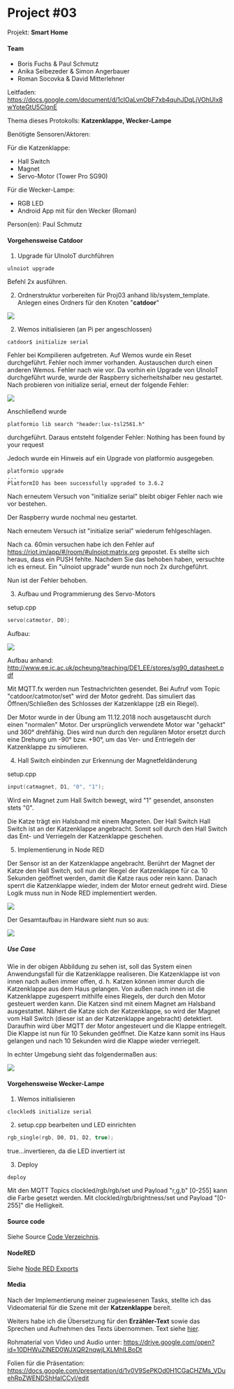 # Project #03

Projekt: **Smart Home**

#### Team

- Boris Fuchs & Paul Schmutz
- Anika Seibezeder & Simon Angerbauer
- Roman Socovka & David Mitterlehner

Leitfaden: https://docs.google.com/document/d/1clOaLvnObF7xb4quhJDqLjVOhUlx8wYoteGtU5CIqnE



Thema dieses Protokolls: **Katzenklappe, Wecker-Lampe**

Benötigte Sensoren/Aktoren:

Für die Katzenklappe:

* Hall Switch
* Magnet
* Servo-Motor (Tower Pro SG90)



Für die Wecker-Lampe:

* RGB LED
* Android App mit für den Wecker (Roman)

Person(en): Paul Schmutz

#### Vorgehensweise Catdoor

1. Upgrade für UlnoIoT durchführen

~~~
ulnoiot upgrade
~~~

Befehl 2x ausführen.

2. Ordnerstruktur vorbereiten für Proj03 anhand lib/system_template.
   Anlegen eines Ordners für den Knoten "**catdoor**"

![](./img/catdoor_raspberry_structure.png)

2. Wemos initialisieren (an Pi per angeschlossen)

~~~
catdoor$ initialize serial
~~~

Fehler bei Kompilieren aufgetreten. Auf Wemos wurde ein Reset durchgeführt. Fehler noch immer vorhanden. Austauschen durch einen anderen Wemos. Fehler nach wie vor. Da vorhin ein Upgrade von UlnoIoT durchgeführt wurde, wurde der Raspberry sicherheitshalber neu gestartet. Nach probieren von initialize serial, erneut der folgende Fehler:

![](./img/initialize_serial_error.png)

Anschließend wurde 

~~~
platformio lib search "header:lux-tsl2561.h"
~~~

durchgeführt. Daraus entsteht folgender Fehler: Nothing has been found by your request

Jedoch wurde ein Hinweis auf ein Upgrade von platformio ausgegeben.

~~~
platformio upgrade
...
PlatformIO has been successfully upgraded to 3.6.2
~~~

Nach erneutem Versuch von "initialize serial" bleibt obiger Fehler nach wie vor bestehen.

Der Raspberry wurde nochmal neu gestartet.

Nach erneutem Versuch ist "initialize serial" wiederum fehlgeschlagen.

Nach ca. 60min versuchen habe ich den Fehler auf https://riot.im/app/#/room/#ulnoiot:matrix.org gepostet. Es stellte sich heraus, dass ein PUSH fehlte. Nachdem Sie das behoben haben, versuchte ich es erneut. Ein "ulnoiot upgrade" wurde nun noch 2x durchgeführt.

Nun ist der Fehler behoben.

3. Aufbau und Programmierung des Servo-Motors

setup.cpp

~~~c++
servo(catmotor, D0);
~~~

Aufbau:

![](./img/servo_connection.jpg)



Aufbau anhand: http://www.ee.ic.ac.uk/pcheung/teaching/DE1_EE/stores/sg90_datasheet.pdf



Mit MQTT.fx werden nun Testnachrichten gesendet. Bei Aufruf vom Topic "catdoor/catmotor/set" wird der Motor gedreht. Das simuliert das Öffnen/Schließen des Schlosses der Katzenklappe (zB ein Riegel).



Der Motor wurde in der Übung am 11.12.2018 noch ausgetauscht durch einen "normalen" Motor. Der ursprünglich verwendete Motor war "gehackt" und 360° drehfähig. Dies wird nun durch den regulären Motor ersetzt durch eine Drehung um -90° bzw. +90°, um das Ver- und Entriegeln der Katzenklappe zu simulieren.



4. Hall Switch einbinden zur Erkennung der Magnetfeldänderung

setup.cpp

~~~c++
input(catmagnet, D1, "0", "1");
~~~



Wird ein Magnet zum Hall Switch bewegt, wird "1" gesendet, ansonsten stets "0".

Die Katze trägt ein Halsband mit einem Magneten. Der Hall Switch Hall Switch ist an der Katzenklappe angebracht. Somit soll durch den Hall Switch das Ent- und Verriegeln der Katzenklappe geschehen.

5. Implementierung in Node RED

Der Sensor ist an der Katzenklappe angebracht. Berührt der Magnet der Katze den Hall Switch, soll nun der Riegel der Katzenklappe für ca. 10 Sekunden geöffnet werden, damit die Katze raus oder rein kann. Danach sperrt die Katzenklappe wieder, indem der Motor erneut gedreht wird. Diese Logik muss nun in Node RED implementiert werden.

![](./img/catdoor_node_red.png)



Der Gesamtaufbau in Hardware sieht nun so aus:

![](./img/catdoor_hardware.jpg)

##### Use Case

Wie in der obigen Abbildung zu sehen ist, soll das System einen Anwendungsfall für die Katzenklappe realiseren. Die Katzenklappe ist von innen nach außen immer offen, d. h. Katzen können immer durch die Katzenklappe aus dem Haus gelangen. Von außen nach innen ist die Katzenklappe zugesperrt mithilfe eines Riegels, der durch den Motor gesteuert werden kann. Die Katzen sind mit einem Magnet am Halsband ausgestattet. Nähert die Katze sich der Katzenklappe, so wird der Magnet vom Hall Switch (dieser ist an der Katzenklappe angebracht) detektiert. Daraufhin wird über MQTT der Motor angesteuert und die Klappe entriegelt. Die Klappe ist nun für 10 Sekunden geöffnet. Die Katze kann somit ins Haus gelangen und nach 10 Sekunden wird die Klappe wieder verriegelt.



In echter Umgebung sieht das folgendermaßen aus:

![](./img/catdoor_real.jpg)



#### Vorgehensweise Wecker-Lampe

1. Wemos initialisieren

~~~
clockled$ initialize serial
~~~

2. setup.cpp bearbeiten und LED einrichten

~~~C++
rgb_single(rgb, D0, D1, D2, true);
~~~

true...invertieren, da die LED invertiert ist

3. Deploy

~~~
deploy
~~~



Mit den MQTT Topics clockled/rgb/rgb/set und Payload "r,g,b" [0-255] kann die Farbe gesetzt werden. Mit clockled/rgb/brightness/set und Payload "[0-255]" die Helligkeit.



#### Source code

Siehe Source [Code Verzeichnis](./code/proj03_smart_home).

#### NodeRED

Siehe [Node RED Exports](./code/node_red)

#### Media

Nach der Implementierung meiner zugewiesenen Tasks, stellte ich das Videomaterial für die Szene mit der **Katzenklappe** bereit.

Weiters habe ich die Übersetzung für den **Erzähler-Text** sowie das Sprechen und Aufnehmen des Texts übernommen. Text siehe [hier](./media/audio/Sprecher_Text.odt).

Rohmaterial von Video und Audio unter: https://drive.google.com/open?id=10DHWuZlNED0WJXQR2nqwjLXLMhILBoDt

Folien für die Präsentation: https://docs.google.com/presentation/d/1v0V9SePKOd0H1CGaCHZMs_VDuehRpZWENDShHaICCyI/edit
